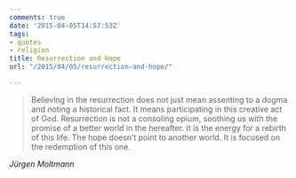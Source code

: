 ```yaml
---
comments: true
date: '2015-04-05T14:57:53Z'
tags:
- quotes
- religion
title: Resurrection and Hope
url: "/2015/04/05/resurrection-and-hope/"

---
```

<blockquote class="big">Believing in the resurrection does not just mean assenting to a dogma and noting a historical fact. It means participating in this creative act of God. Resurrection is not a consoling opium, soothing us with the promise of a better world in the hereafter. It is the energy for a rebirth of this life. The hope doesn’t point to another world. It is focused on the redemption of this one.</blockquote>

<cite class="big">Jürgen Moltmann</cite>


